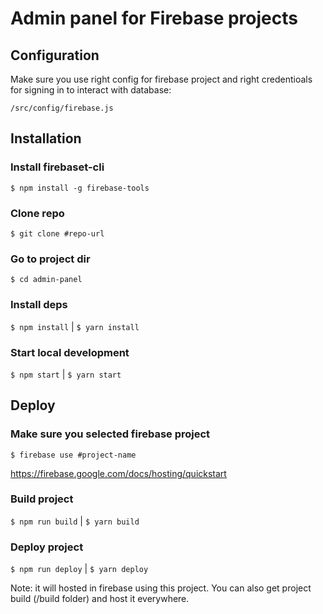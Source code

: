 # Admin panel for Firebase projects

## Configuration
Make sure you use right config for firebase project and right credentioals for signing in to interact with database:

`/src/config/firebase.js`

## Installation
### Install firebaset-cli
`$ npm install -g firebase-tools`

### Clone repo
`$ git clone #repo-url`

### Go to project dir
`$ cd admin-panel`

### Install deps
`$ npm install` | `$ yarn install`

### Start local development
`$ npm start` | `$ yarn start`

## Deploy
### Make sure you selected firebase project
`$ firebase use #project-name`

https://firebase.google.com/docs/hosting/quickstart

### Build project
`$ npm run build` | `$ yarn build`

### Deploy project
`$ npm run deploy` | `$ yarn deploy`

Note: it will hosted in firebase using this project. You can also get project build (/build folder) and host it everywhere.